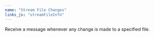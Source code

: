 ```yaml
---
name: "Stream File Changes"
links_js: "streamFileInfo"
---
```

Receive a message whenever any change is made to a specified file.
